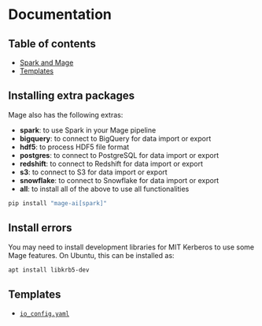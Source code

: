 # Documentation

## Table of contents

- [Spark and Mage](spark/setup/README.md)
- [Templates](#templates)

## Installing extra packages

Mage also has the following extras:

* **spark**: to use Spark in your Mage pipeline
* **bigquery**: to connect to BigQuery for data import or export
* **hdf5**: to process HDF5 file format
* **postgres**: to connect to PostgreSQL for data import or export
* **redshift**: to connect to Redshift for data import or export
* **s3**: to connect to S3 for data import or export
* **snowflake**: to connect to Snowflake for data import or export
* **all**: to install all of the above to use all functionalities

```bash
pip install "mage-ai[spark]"
```

## Install errors

You may need to install development libraries for MIT Kerberos to use some Mage features.
On Ubuntu, this can be installed as:
```bash
apt install libkrb5-dev
```

## Templates

- [`io_config.yaml`](https://github.com/mage-ai/mage-ai/blob/master/mage_ai/data_preparation/templates/repo/io_config.yaml)
